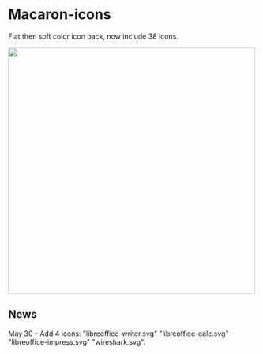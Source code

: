 # Macaron-icons
Flat then soft color icon pack, now include 38 icons.

<img src="https://github.com/goescat/Macaron-icons/blob/master/macaronicon.png" width="500">

## News
May 30 - Add 4 icons: "libreoffice-writer.svg" "libreoffice-calc.svg" "libreoffice-impress.svg" "wireshark.svg".

